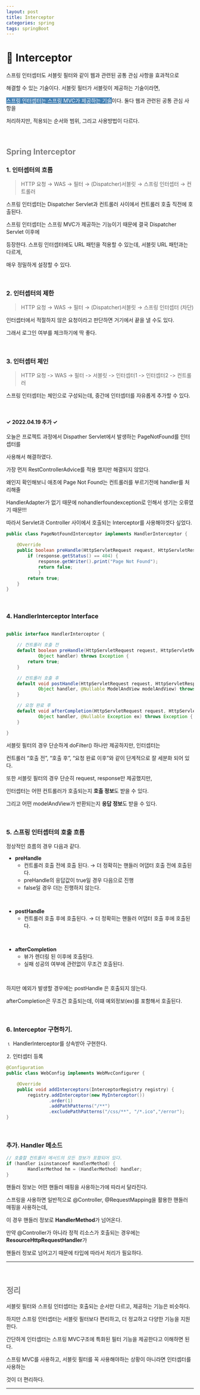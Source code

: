 ```yaml
---
layout: post
title: Interceptor
categories: spring
tags: springBoot
---
```


# 🔎  Interceptor

스프링 인터셉터도 서블릿 필터와 같이 웹과 관련된 공통 관심 사항을 효과적으로 

해결할 수 있는 기술이다. 서블릿 필터가 서블릿이 제공하는 기술이라면, 

<span style="background-color:#4682B4; color:white">스프링 인터셉터는 스프링 MVC가 제공하는 기술</span>이다. 둘다 웹과 관련된 공통 관심 사항을 

처리하지만, 적용되는 순서와 범위, 그리고 사용방법이 다르다.

<br>

## <span style="color:gray">Spring Interceptor</span>

### 1. 인터셉터의 흐름

> HTTP 요청 → WAS → 필터 → (Dispatcher)서블릿 → 스프링 인터셉터 → 컨트롤러

스프링 인터셉터는 Dispatcher Servlet과 컨트롤러 사이에서 컨트롤러 호출 직전에 호출된다.

스프링 인터셉터는 스프링 MVC가 제공하는 기능이기 때문에 결국 Dispatcher Servlet 이후에 

등장한다. 스프링 인터셉터에도 URL 패턴을 적용할 수 있는데, 서블릿 URL 패턴과는 다르게, 

매우 정밀하게 설정할 수 있다.

<br>

### 2. 인터셉터의 제한

> HTTP 요청 → WAS → 필터 → (Dispatcher)서블릿 → 스프링 인터셉터 (차단)

인터셉터에서 적절하지 않은 요청이라고 판단하면 거기에서 끝을 낼 수도 있다. 

그래서 로그인 여부를 체크하기에 딱 좋다.

<br>

### 3. 인터셉터 체인

> HTTP 요청 -> WAS -> 필터 -> 서블릿 -> 인터셉터1 -> 인터셉터2 -> 컨트롤러

스프링 인터셉터는 체인으로 구성되는데, 중간에 인터셉터를 자유롭게 추가할 수 있다. 

<br>

<h4> ✓ 2022.04.19 추가 ✓ </h4>

오늘은 프로젝트 과정에서 Dispather Servlet에서 발생하는 PageNotFound를 인터셉터를 

사용해서 해결하였다. 

가장 먼저 RestControllerAdvice를 적용 했지만 해결되지 않았다. 

왜인지 확인해보니 애초에 Page Not Found는 컨트롤러를 부르기전에 handler를 처리해줄 

HandlerAdapter가 없기 때문에 nohandlerfoundexception로 인해서 생기는 오류였기 때문!!! 

따라서 Servlet과 Controller 사이에서 호출되는 Interceptor를 사용해야겟다 싶었다.

```java
public class PageNotFoundInterceptor implements HandlerInterceptor {
    
    @Override
    public boolean preHandle(HttpServletRequest request, HttpServletResponse response, Object handler) throws Exception {
        if (response.getStatus() == 404) {
            response.getWriter().print("Page Not Found");
            return false;
            }
        return true;
    }
}
```


<br>

### 4. HandlerInterceptor Interface

```java

public interface HandlerInterceptor {
	
	// 컨트롤러 호출 전
	default boolean preHandle(HttpServletRequest request, HttpServletResponse response, 
            Object handler) throws Exception {
		return true;
	}

 	// 컨트롤러 호출 후
	default void postHandle(HttpServletRequest request, HttpServletResponse response, 
            Object handler, @Nullable ModelAndView modelAndView) throws Exception {
	}

	// 요청 완료 후
	default void afterCompletion(HttpServletRequest request, HttpServletResponse response, 
            Object handler, @Nullable Exception ex) throws Exception {
	}

} 
```

서블릿 필터의 경우 단순하게 doFilter() 하나만 제공하지만, 인터셉터는 

컨트롤러 “호출 전”, “호출 후”, “요청 완료 이후”와 같이 단계적으로 잘 세분화 되어 있다.

또한 서블릿 필터의 경우 단순히 request, response만 제공했지만, 

인터셉터는 어떤 컨트롤러가 호출되는지 **호출 정보**도 받을 수 있다. 

그리고 어떤 modelAndView가 반환되는지 **응답 정보**도 받을 수 있다.

<br>

### 5. 스프링 인터셉터의 호출 흐름

정상적인 흐름의 경우 다음과 같다.

- **preHandle** 
    - 컨트롤러 호출 전에 호출 된다. → 더 정확히는 핸들러 어댑터 호출 전에 호출된다.
    - preHandle의 응답값이 true일 경우 다음으로 진행
    - false일 경우 더는 진행하지 않는다.

<br>

- **postHandle**
    - 컨트롤러 호출 후에 호출된다. → 더 정확히는 핸들러 어댑터 호출 후에 호출된다.

<br>

- **afterCompletion**
    - 뷰가 렌더링 된 이후에 호출된다.
    - 실패 성공의 여부에 관련없이 무조건 호출된다.

<br>

하지만 예외가 발생할 경우에는 postHandle 은 호출되지 않는다.

afterCompletion은 무조건 호출되는데, 이떄 예외정보(ex)를 포함해서 호출된다.

<br>

### 6. Interceptor 구현하기.

⒈ HandlerInterceptor를 상속받아 구현한다.

⒉ 인터셉터 등록

```java
@Configuration
public class WebConfig implements WebMvcConfigurer {

    @Override
    public void addInterceptors(InterceptorRegistry registry) {
        registry.addInterceptor(new MyInterceptor())
                .order(1)
                .addPathPatterns("/**")
                .excludePathPatterns("/css/**", "/*.ico","/error");
}
```

<br>

### 추가. Handler 메소드

```java
// 호출할 컨트롤러 메서드의 모든 정보가 포함되어 있다.
if (handler isinstanceof HandlerMethod) {
		HandlerMethod hm = (HandlerMethod) handler;
}
```

핸들러 정보는 어떤 핸들러 매핑을 사용하는가에 따라서 달라진다. 

스프링을 사용하면 일반적으로 @Controller, @RequestMapping을 활용한 핸들러 매핑을 사용하는데, 

이 경우 핸들러 정보로 **HandlerMethod**가 넘어온다.

만약 @Controller가 아니라 정적 리소스가 호출되는 경우에는 **ResourceHttpRequestHandler**가 

핸들러 정보로 넘어고기 때문에 타입에 따라서 처리가 필요하다.

---

<br>

## <span style="color:gray">정리</span>

서블릿 필터와 스프링 인터셉터는 호출되는 순서만 다르고, 제공하는 기능은 비슷하다.

하지만 스프링 인터셉터는 서블릿 필터보다 편리하고, 더 정교하고 다양한 기능을 지원한다.

간단하게 인터셉터는 스프링 MVC구조에 특화된 필터 기능을 제공한다고 이해하면 된다.

스프링 MVC를 사용하고, 서블릿 필터를 꼭 사용해야하는 상황이 아니라면 인터셉터를 사용하는 

것이 더 편리하다.

---